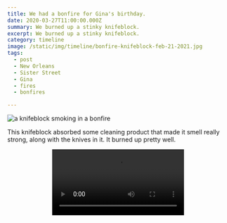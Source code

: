 ```yaml
---
title: We had a bonfire for Gina's birthday.
date: 2020-03-27T11:00:00.000Z
summary: We burned up a stinky knifeblock.
excerpt: We burned up a stinky knifeblock.
category: timeline
image: /static/img/timeline/bonfire-knifeblock-feb-21-2021.jpg
tags:
  - post 
  - New Orleans
  - Sister Street
  - Gina
  - fires
  - bonfires

---
```


![a knifeblock smoking in a bonfire](/static/img/timeline/bonfire-knifeblock-feb-21-2021.jpg "a knifeblock smoking in a bonfire")

This knifeblock absorbed some cleaning product that made it smell really strong, along with the knives in it. It burned up pretty well.

<div style="width: 100%; text-align: center;">
<video controls loop>
  <source type="video/mp4" src="/static/img/video/mp4s/bonfire-knifeblock-feb-21-2021.mp4"></source>
  <p>Your browser does not support the video element.</p>
</video>
</div>